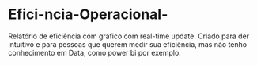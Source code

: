 # Efici-ncia-Operacional-
Relatório de eficiência com gráfico com real-time update. Criado para der intuitivo e para pessoas que querem medir sua eficiência, mas não tenho conhecimento em Data, como power bi por exemplo.
